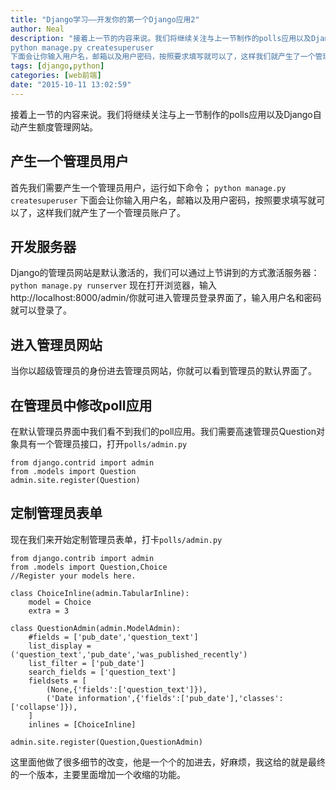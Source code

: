 ```yaml
---
title: "Django学习——开发你的第一个Django应用2"
author: Neal
description: "接着上一节的内容来说。我们将继续关注与上一节制作的polls应用以及Django自动产生额度管理网站。产生一个管理员用户首先我们需要产生一个管理员用户，运行如下命令； 
python manage.py createsuperuser 
下面会让你输入用户名，邮箱以及用户密码，按照要求填写就可以了，这样我们就产生了一个管理员账户了。开发服务器Django的管理员网站是默认激活的，我们可以通过上节讲到"
tags: [django,python]
categories: [web前端]
date: "2015-10-11 13:02:59"
---
```

接着上一节的内容来说。我们将继续关注与上一节制作的polls应用以及Django自动产生额度管理网站。
## 产生一个管理员用户 ##
首先我们需要产生一个管理员用户，运行如下命令；
`python manage.py createsuperuser`
下面会让你输入用户名，邮箱以及用户密码，按照要求填写就可以了，这样我们就产生了一个管理员账户了。

## 开发服务器 ##
Django的管理员网站是默认激活的，我们可以通过上节讲到的方式激活服务器：
`python manage.py runserver`
现在打开浏览器，输入http://localhost:8000/admin/你就可进入管理员登录界面了，输入用户名和密码就可以登录了。

## 进入管理员网站 ##
当你以超级管理员的身份进去管理员网站，你就可以看到管理员的默认界面了。

## 在管理员中修改poll应用 ##
在默认管理员界面中我们看不到我们的poll应用。我们需要高速管理员Question对象具有一个管理员接口，打开`polls/admin.py`
```
from django.contrid import admin
from .models import Question
admin.site.register(Question)
```

## 定制管理员表单 ##
现在我们来开始定制管理员表单，打卡`polls/admin.py`
```
from django.contrib import admin
from .models import Question,Choice
//Register your models here.

class ChoiceInline(admin.TabularInline):
    model = Choice
    extra = 3

class QuestionAdmin(admin.ModelAdmin):
    #fields = ['pub_date','question_text']
    list_display = ('question_text','pub_date','was_published_recently')
    list_filter = ['pub_date']
    search_fields = ['question_text']
    fieldsets = [
        (None,{'fields':['question_text']}),
        ('Date information',{'fields':['pub_date'],'classes':['collapse']}),
    ]
    inlines = [ChoiceInline]

admin.site.register(Question,QuestionAdmin)
```

这里面他做了很多细节的改变，他是一个个的加进去，好麻烦，我这给的就是最终的一个版本，主要里面增加一个收缩的功能。
